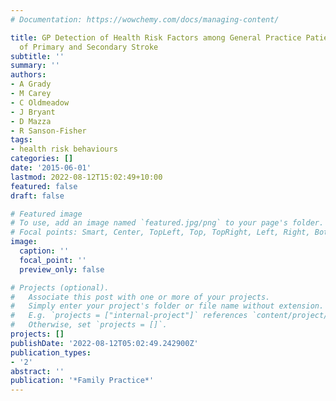 ```yaml
---
# Documentation: https://wowchemy.com/docs/managing-content/

title: GP Detection of Health Risk Factors among General Practice Patients at Risk
  of Primary and Secondary Stroke
subtitle: ''
summary: ''
authors:
- A Grady
- M Carey
- C Oldmeadow
- J Bryant
- D Mazza
- R Sanson-Fisher
tags:
- health risk behaviours
categories: []
date: '2015-06-01'
lastmod: 2022-08-12T15:02:49+10:00
featured: false
draft: false

# Featured image
# To use, add an image named `featured.jpg/png` to your page's folder.
# Focal points: Smart, Center, TopLeft, Top, TopRight, Left, Right, BottomLeft, Bottom, BottomRight.
image:
  caption: ''
  focal_point: ''
  preview_only: false

# Projects (optional).
#   Associate this post with one or more of your projects.
#   Simply enter your project's folder or file name without extension.
#   E.g. `projects = ["internal-project"]` references `content/project/deep-learning/index.md`.
#   Otherwise, set `projects = []`.
projects: []
publishDate: '2022-08-12T05:02:49.242900Z'
publication_types:
- '2'
abstract: ''
publication: '*Family Practice*'
---
```

